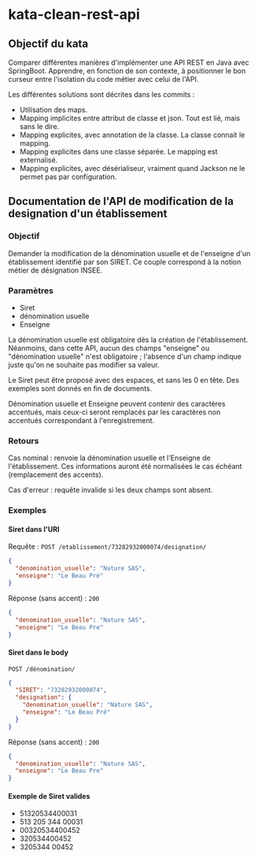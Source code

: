 # kata-clean-rest-api

## Objectif du kata
Comparer différentes manières d'implémenter une API REST en Java avec SpringBoot.
Apprendre, en fonction de son contexte, à positionner le bon curseur entre l'isolation du code métier avec celui de l'API.

Les différentes solutions sont décrites dans les commits :
- Utilisation des maps.
- Mapping implicites entre attribut de classe et json. Tout est lié, mais sans le dire.
- Mapping explicites, avec annotation de la classe. La classe connait le mapping.
- Mapping explicites dans une classe séparée.  Le mapping est externalisé.
- Mapping explicites, avec désérialiseur, vraiment quand Jackson ne le permet pas par configuration.

## Documentation de l'API de modification de la designation d'un établissement
### Objectif
Demander la modification de la dénomination usuelle et de l'enseigne d'un établissement identifié par son SIRET. Ce couple correspond à la notion métier de désignation INSEE.

### Paramètres
- Siret
- dénomination usuelle
- Enseigne

La dénomination usuelle est obligatoire dès la création de l'établissement.
Néanmoins, dans cette API, aucun des champs "enseigne" ou "dénomination usuelle" n'est obligatoire ; l'absence d'un champ indique juste qu'on ne souhaite pas modifier sa valeur.

Le Siret peut être proposé avec des espaces, et sans les 0 en tête. Des exemples sont donnés en fin de documents.

Dénomination usuelle et Enseigne peuvent contenir des caractères accentués, mais ceux-ci seront remplacés par les caractères non accentués correspondant à l'enregistrement.
### Retours
Cas nominal : renvoie la dénomination usuelle et l'Enseigne de l'établissement. Ces informations auront été normalisées le cas échéant (remplacement des accents).

Cas d'erreur : requête invalide si les deux champs sont absent.

### Exemples
#### Siret dans l'URI
Requête :
`POST /etablissement/73282932000074/designation/`
```json
{
  "denomination_usuelle": "Nature SAS",
  "enseigne": "Le Beau Pré"
}
```
Réponse (sans accent) : `200` 
```json
{
  "denomination_usuelle": "Nature SAS",
  "enseigne": "Le Beau Pre"
}

```

#### Siret dans le body
`POST /dénomination/`
```json
{
  "SIRET": "73282932000074",
  "designation": {
    "denomination_usuelle": "Nature SAS",
    "enseigne": "Le Beau Pré"
  }
}
```
Réponse (sans accent) : `200`
```json
{
  "denomination_usuelle": "Nature SAS",
  "enseigne": "Le Beau Pre"
}

```

#### Exemple de Siret valides
- 51320534400031
- 513 205 344 00031
- 00320534400452
- 320534400452
- 3205344 00452



